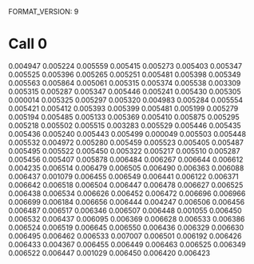 FORMAT_VERSION: 9

# Call 0
0.004947
0.005224
0.005559
0.005415
0.005273
0.005403
0.005347
0.005525
0.005396
0.005265
0.005251
0.005481
0.005398
0.005349
0.005563
0.005864
0.005061
0.005315
0.005374
0.005538
0.003309
0.005315
0.005287
0.005347
0.005446
0.005241
0.005430
0.005305
0.000014
0.005325
0.005297
0.005320
0.004983
0.005284
0.005554
0.005421
0.005412
0.005393
0.005399
0.005481
0.005199
0.005279
0.005194
0.005485
0.005133
0.005369
0.005410
0.005875
0.005295
0.005218
0.005502
0.005515
0.003283
0.005529
0.005446
0.005435
0.005436
0.005240
0.005443
0.005499
0.000049
0.005503
0.005448
0.005532
0.004972
0.005280
0.005459
0.005523
0.005405
0.005487
0.005495
0.005522
0.005450
0.005322
0.005217
0.005510
0.005287
0.005456
0.005407
0.005878
0.006484
0.006267
0.006644
0.006612
0.004235
0.006514
0.006479
0.006505
0.006490
0.006363
0.006088
0.006437
0.001079
0.006455
0.006549
0.006441
0.006122
0.006371
0.006642
0.006518
0.006504
0.006447
0.006478
0.006627
0.006525
0.006438
0.006534
0.006626
0.006452
0.006472
0.006696
0.006966
0.006699
0.006184
0.006656
0.006444
0.004247
0.006506
0.006456
0.006487
0.006517
0.006346
0.006507
0.006448
0.001055
0.006450
0.006532
0.006437
0.006095
0.006369
0.006628
0.006533
0.006386
0.006524
0.006519
0.006645
0.006550
0.006436
0.006329
0.006630
0.006495
0.006462
0.006533
0.007007
0.006501
0.006192
0.006426
0.006433
0.004367
0.006455
0.006449
0.006463
0.006525
0.006349
0.006522
0.006447
0.001029
0.006450
0.006420
0.006423


